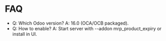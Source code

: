# FAQ

- Q: Which Odoo version? A: 16.0 (OCA/OCB packaged).
- Q: How to enable? A: Start server with --addon mrp_product_expiry or install in UI.
